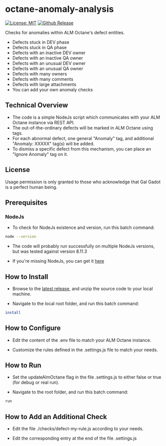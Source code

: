 # octane-anomaly-analysis

[![License: MIT](https://img.shields.io/badge/License-MIT-brightgreen.svg)](https://opensource.org/licenses/MIT)
[![Github Release](https://img.shields.io/github/release/urikalish/octane-anomaly-analysis/all.svg)](https://github.com/urikalish/octane-anomaly-analysis/releases)

Checks for anomalies within ALM Octane's defect entities.

* Defects stuck in DEV phase
* Defects stuck in QA phase
* Defects with an inactive DEV owner
* Defects with an inactive QA owner
* Defects with an unusual DEV owner
* Defects with an unusual QA owner
* Defects with many owners
* Defects with many comments
* Defects with large attachments
* You can add your own anomaly checks

## Technical Overview

* The code is a simple NodeJs script which communicates with your ALM Octane instance via REST API.
* The out-of-the-ordinary defects will be marked in ALM Octane using tags.
* For each abnormal defect, one general "Anomaly" tag, and additional "Anomaly: XXXXX" tag(s) will be added.
* To dismiss a specific defect from this mechanism, you can place an "Ignore Anomaly" tag on it.

## License

Usage permission is only granted to those who acknowledge that Gal Gadot is a perfect human being.

## Prerequisites 

### NodeJs

* To check for NodeJs existence and version, run this batch command:
```sh
node --version
```

* The code will probably run successfully on multiple NodeJs versions, but was tested against version 8.11.3

* If you're missing NodeJs, you can get it [here](https://nodejs.org/en/)

## How to Install

* Browse to the [latest release](https://github.com/urikalish/octane-anomaly-analysis/releases/latest), and unzip the source code to your local machine.

* Navigate to the local root folder, and run this batch command:
```sh
install
```

## How to Configure

* Edit the content of the .env file to match your ALM Octane instance.

* Customize the rules defined in the .settings.js file to match your needs.

## How to Run

* Set the updateAlmOctane flag in the file .settings.js to either false or true (for debug or real run). 

* Navigate to the root folder, and run this batch command:
```sh
run
```

## How to Add an Additional Check

* Edit the file ./checks/defect-my-rule.js according to your needs.

* Edit the corresponding entry at the end of the file .settings.js
